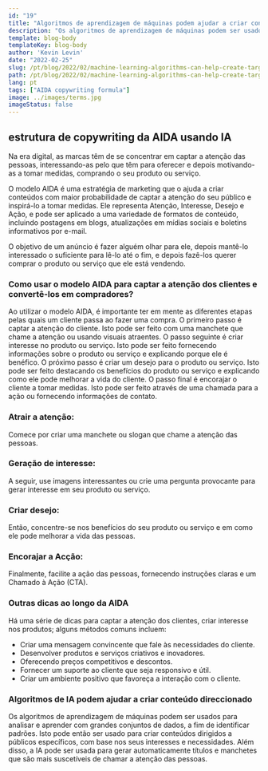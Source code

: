 ```yaml
---
id: "19"
title: "Algoritmos de aprendizagem de máquinas podem ajudar a criar conteúdos direccionados"
description: "Os algoritmos de aprendizagem de máquinas podem ser usados para analisar e aprender com grandes conjuntos de dados, a fim de identificar padrões. Isto pode então ser usado para criar conteúdos que são dirigidos a públicos específicos com base nos seus interesses. Ao utilizar a aprendizagem de máquinas, as empresas podem criar conteúdos mais relevantes para os seus clientes e que ajudarão a aumentar as vendas."
template: blog-body
templateKey: blog-body
author: 'Kevin Levin'
date: "2022-02-25"
slug: /pt/blog/2022/02/machine-learning-algorithms-can-help-create-targeted-content
path: /pt/blog/2022/02/machine-learning-algorithms-can-help-create-targeted-content
lang: pt
tags: ["AIDA copywriting formula"]
image: ../images/terms.jpg
imageStatus: false
---
```

## estrutura de copywriting da AIDA usando IA

Na era digital, as marcas têm de se concentrar em captar a atenção das pessoas, interessando-as pelo que têm para oferecer e depois motivando-as a tomar medidas, comprando o seu produto ou serviço.

O modelo AIDA é uma estratégia de marketing que o ajuda a criar conteúdos com maior probabilidade de captar a atenção do seu público e inspirá-lo a tomar medidas. Ele representa Atenção, Interesse, Desejo e Ação, e pode ser aplicado a uma variedade de formatos de conteúdo, incluindo postagens em blogs, atualizações em mídias sociais e boletins informativos por e-mail.

O objetivo de um anúncio é fazer alguém olhar para ele, depois mantê-lo interessado o suficiente para lê-lo até o fim, e depois fazê-los querer comprar o produto ou serviço que ele está vendendo.



### Como usar o modelo AIDA para captar a atenção dos clientes e convertê-los em compradores?

Ao utilizar o modelo AIDA, é importante ter em mente as diferentes etapas pelas quais um cliente passa ao fazer uma compra. O primeiro passo é captar a atenção do cliente. Isto pode ser feito com uma manchete que chame a atenção ou usando visuais atraentes. O passo seguinte é criar interesse no produto ou serviço. Isto pode ser feito fornecendo informações sobre o produto ou serviço e explicando porque ele é benéfico. O próximo passo é criar um desejo para o produto ou serviço. Isto pode ser feito destacando os benefícios do produto ou serviço e explicando como ele pode melhorar a vida do cliente. O passo final é encorajar o cliente a tomar medidas. Isto pode ser feito através de uma chamada para a ação ou fornecendo informações de contato.




### Atrair a atenção:

Comece por criar uma manchete ou slogan que chame a atenção das pessoas.


### Geração de interesse:

A seguir, use imagens interessantes ou crie uma pergunta provocante para gerar interesse em seu produto ou serviço.


### Criar desejo:

Então, concentre-se nos benefícios do seu produto ou serviço e em como ele pode melhorar a vida das pessoas.

### Encorajar a Acção:


Finalmente, facilite a ação das pessoas, fornecendo instruções claras e um Chamado à Ação (CTA).



### Outras dicas ao longo da AIDA

Há uma série de dicas para captar a atenção dos clientes, criar interesse nos produtos; alguns métodos comuns incluem:

- Criar uma mensagem convincente que fale às necessidades do cliente.
- Desenvolver produtos e serviços criativos e inovadores.
- Oferecendo preços competitivos e descontos.
- Fornecer um suporte ao cliente que seja responsivo e útil.
- Criar um ambiente positivo que favoreça a interação com o cliente.



### Algoritmos de IA podem ajudar a criar conteúdo direccionado
Os algoritmos de aprendizagem de máquinas podem ser usados para analisar e aprender com grandes conjuntos de dados, a fim de identificar padrões. Isto pode então ser usado para criar conteúdos dirigidos a públicos específicos, com base nos seus interesses e necessidades. Além disso, a IA pode ser usada para gerar automaticamente títulos e manchetes que são mais suscetíveis de chamar a atenção das pessoas.
